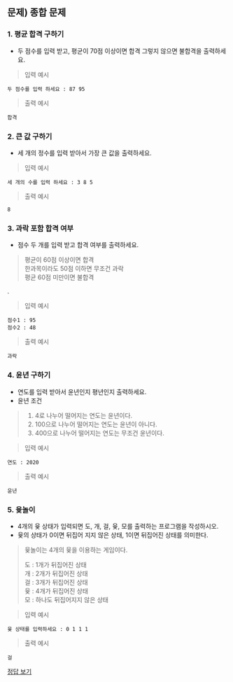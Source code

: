 ## 문제) 종합 문제

### 1. 평균 합격 구하기

* 두 점수를 입력 받고, 평균이 70점 이상이면 합격 그렇지 않으면 불합격을 출력하세요. 

> 입력 예시

```
두 점수를 입력 하세요 : 87 95
```
> 출력 예시

```
합격
```

### 2. 큰 값 구하기
* 세 개의 정수를 입력 받아서 가장 큰 값을 출력하세요. 

> 입력 예시

```
세 개의 수를 입력 하세요 : 3 8 5
```
> 출력 예시

```
8
```


### 3. 과락 포함 합격 여부
 
* 점수 두 개를 입력 받고 합격 여부를 출력하세요.
 
> 평균이 60점 이상이면 합격  
> 한과목이라도 50점 이하면 무조건 과락  
> 평균 60점 미만이면 불합격  

.  
> 입력 예시

```
점수1 : 95
점수2 : 48
```
> 출력 예시

```
과락
```

### 4. 윤년 구하기
* 연도를 입력 받아서 윤년인지 평년인지 출력하세요.  
* 윤년 조건  
> 1. 4로 나누어 떨어지는 연도는 윤년이다.  
> 2. 100으로 나누어 떨어지는 연도는 윤년이 아니다.   
> 3. 400으로 나누어 떨어지는 연도는 무조건 윤년이다.    

> 입력 예시

```
연도 : 2020
```
> 출력 예시

```
윤년
```


### 5. 윷놀이
*  4개의 윷 상태가 입력되면 도, 개, 걸, 윷, 모를 출력하는 프로그램을 작성하시오.  
* 윷의 상태가 0이면 뒤집어 지지 않은 상태, 1이면 뒤집어진 상태를 의미한다.  
  
> 윷놀이는 4개의 윷을 이용하는 게임이다.  
>   
> 도 : 1개가 뒤집어진 상태  
> 개 : 2개가 뒤집어진 상태  
> 걸 : 3개가 뒤집어진 상태  
> 윷 : 4개가 뒤집어진 상태  
> 모 : 하나도 뒤집어지지 않은 상태  

> 입력 예시

```
윷 상태를 입력하세요 : 0 1 1 1
```
> 출력 예시

```
걸
```

[정답 보기](quiz05.c)

